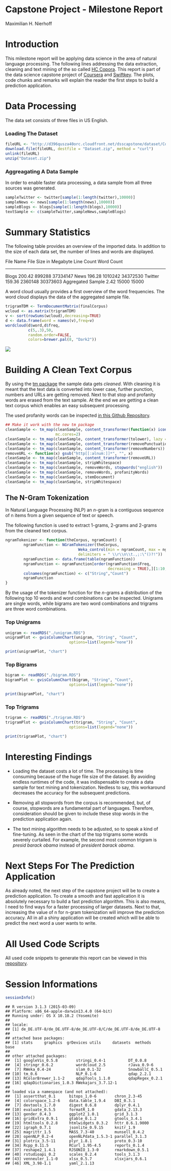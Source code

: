 # Capstone Project - Milestone Report
Maximilian H. Nierhoff  

# Introduction

This milestone report will be applying data science in the area of natural language processing. The following lines addressing the data extraction, cleaning and text mining of the so called [HC Copora](http://www.corpora.heliohost.org). This report is part of the data science capstone project of [Coursera](https://www.coursera.org) and [Swiftkey](http://swiftkey.com/). The plots, code chunks and remarks will explain the reader the first steps to build a prediction application.



# Data Processing

The data set consists of three files in US English.

### Loading The Dataset 

```r
fileURL <- "http://d396qusza40orc.cloudfront.net/dsscapstone/dataset/Coursera-SwiftKey.zip"
download.file(fileURL, destfile = "Dataset.zip", method = "curl")
unlink(fileURL)
unzip("Dataset.zip")
```



### Aggreagating A Data Sample

In order to enable faster data processing, a data sample from all three sources was generated.


```r
sampleTwitter <- twitter[sample(1:length(twitter),10000)]
sampleNews <- news[sample(1:length(news),10000)]
sampleBlogs <- blogs[sample(1:length(blogs),10000)]
textSample <- c(sampleTwitter,sampleNews,sampleBlogs)
```





# Summary Statistics









The following table provides an overview of the imported data. In addition to the size of each data set, the number of lines and words are displayed. 


File Name            File Size in Megabyte   Line Count   Word Count
------------------  ----------------------  -----------  -----------
Blogs                               200.42       899288     37334147
News                                196.28      1010242     34372530
Twitter                             159.36      2360148     30373603
Aggregated Sample                     2.42        15000        15000



A word cloud usually provides a first overview of the word frequencies. The word cloud displays the data of the aggregated sample file.


```r
trigramTDM <- TermDocumentMatrix(finalCorpus)
wcloud <- as.matrix(trigramTDM)
v <- sort(rowSums(wcloud),decreasing=TRUE)
d <- data.frame(word = names(v),freq=v)
wordcloud(d$word,d$freq,
          c(5,.3),50,
          random.order=FALSE,
          colors=brewer.pal(8, "Dark2"))
```

![](MilestoneReport_files/figure-html/unnamed-chunk-13-1.png) 


# Building A Clean Text Corpus

By using the [tm package](http://tm.r-forge.r-project.org/index.html) the sample data gets *cleaned*. With cleaning it is meant that the text data is converted into lower case, further punction, numbers and URLs are getting removed. Next to that stop and profanity words are erased from the text sample. At the end we are getting a clean text corpus which enables an easy subsequent processing.

The used profanity words can be inspected [in this Github Repository](https://github.com/mhnierhoff/CapstoneCoursera/blob/master/MilestoneReport/profanityfilter.txt).


```r
## Make it work with the new tm package
cleanSample <- tm_map(cleanSample, content_transformer(function(x) iconv(x, to="UTF-8", sub="byte")), 
                      mc.cores=2)
cleanSample <- tm_map(cleanSample, content_transformer(tolower), lazy = TRUE)
cleanSample <- tm_map(cleanSample, content_transformer(removePunctuation))
cleanSample <- tm_map(cleanSample, content_transformer(removeNumbers))
removeURL <- function(x) gsub("http[[:alnum:]]*", "", x) 
cleanSample <- tm_map(cleanSample, content_transformer(removeURL))
cleanSample <- tm_map(cleanSample, stripWhitespace)
cleanSample <- tm_map(cleanSample, removeWords, stopwords("english"))
cleanSample <- tm_map(cleanSample, removeWords, profanityWords)
cleanSample <- tm_map(cleanSample, stemDocument)
cleanSample <- tm_map(cleanSample, stripWhitespace)
```





## The N-Gram Tokenization

In Natural Language Processing (NLP) an *n*-gram is a contiguous sequence of n items from a given sequence of text or speech.

The following function is used to extract 1-grams, 2-grams and 2-grams from the cleaned text corpus.


```r
ngramTokenizer <- function(theCorpus, ngramCount) {
        ngramFunction <- NGramTokenizer(theCorpus, 
                                Weka_control(min = ngramCount, max = ngramCount, 
                                delimiters = " \\r\\n\\t.,;:\"()?!"))
        ngramFunction <- data.frame(table(ngramFunction))
        ngramFunction <- ngramFunction[order(ngramFunction$Freq, 
                                             decreasing = TRUE),][1:10,]
        colnames(ngramFunction) <- c("String","Count")
        ngramFunction
}
```

By the usage of the tokenizer function for the *n*-grams a distribution of the following top 10 words and word combinations can be inspected. Unigrams are single words, while bigrams are two word combinations and trigrams are three word combinations.

### Top Unigrams

```r
unigram <- readRDS("./unigram.RDS")
unigramPlot <- gvisColumnChart(unigram, "String", "Count",                  
                            options=list(legend="none"))

print(unigramPlot, "chart")
```

<!-- ColumnChart generated in R 3.1.3 by googleVis 0.5.8 package -->
<!-- Mon Mar 30 00:05:27 2015 -->


<!-- jsHeader -->
<script type="text/javascript">
 
// jsData 
function gvisDataColumnChartID27ac52e93a76 () {
var data = new google.visualization.DataTable();
var datajson =
[
 [
 "said",
1531 
],
[
 "one",
1409 
],
[
 "will",
1390 
],
[
 "like",
1192 
],
[
 "just",
1168 
],
[
 "get",
1129 
],
[
 "time",
1054 
],
[
 "year",
1045 
],
[
 "go",
1005 
],
[
 "can",
990 
] 
];
data.addColumn('string','String');
data.addColumn('number','Count');
data.addRows(datajson);
return(data);
}
 
// jsDrawChart
function drawChartColumnChartID27ac52e93a76() {
var data = gvisDataColumnChartID27ac52e93a76();
var options = {};
options["allowHtml"] = true;
options["legend"] = "none";

    var chart = new google.visualization.ColumnChart(
    document.getElementById('ColumnChartID27ac52e93a76')
    );
    chart.draw(data,options);
    

}
  
 
// jsDisplayChart
(function() {
var pkgs = window.__gvisPackages = window.__gvisPackages || [];
var callbacks = window.__gvisCallbacks = window.__gvisCallbacks || [];
var chartid = "corechart";
  
// Manually see if chartid is in pkgs (not all browsers support Array.indexOf)
var i, newPackage = true;
for (i = 0; newPackage && i < pkgs.length; i++) {
if (pkgs[i] === chartid)
newPackage = false;
}
if (newPackage)
  pkgs.push(chartid);
  
// Add the drawChart function to the global list of callbacks
callbacks.push(drawChartColumnChartID27ac52e93a76);
})();
function displayChartColumnChartID27ac52e93a76() {
  var pkgs = window.__gvisPackages = window.__gvisPackages || [];
  var callbacks = window.__gvisCallbacks = window.__gvisCallbacks || [];
  window.clearTimeout(window.__gvisLoad);
  // The timeout is set to 100 because otherwise the container div we are
  // targeting might not be part of the document yet
  window.__gvisLoad = setTimeout(function() {
  var pkgCount = pkgs.length;
  google.load("visualization", "1", { packages:pkgs, callback: function() {
  if (pkgCount != pkgs.length) {
  // Race condition where another setTimeout call snuck in after us; if
  // that call added a package, we must not shift its callback
  return;
}
while (callbacks.length > 0)
callbacks.shift()();
} });
}, 100);
}
 
// jsFooter
</script>
 
<!-- jsChart -->  
<script type="text/javascript" src="https://www.google.com/jsapi?callback=displayChartColumnChartID27ac52e93a76"></script>
 
<!-- divChart -->
  
<div id="ColumnChartID27ac52e93a76" 
  style="width: 500; height: automatic;">
</div>

### Top Bigrams

```r
bigram <- readRDS("./bigram.RDS")
bigramPlot <- gvisColumnChart(bigram, "String", "Count",                  
                            options=list(legend="none"))

print(bigramPlot, "chart")
```

<!-- ColumnChart generated in R 3.1.3 by googleVis 0.5.8 package -->
<!-- Mon Mar 30 00:05:27 2015 -->


<!-- jsHeader -->
<script type="text/javascript">
 
// jsData 
function gvisDataColumnChartID27ac2e5ab080 () {
var data = new google.visualization.DataTable();
var datajson =
[
 [
 "last year",
97 
],
[
 "new york",
90 
],
[
 "right now",
81 
],
[
 "look like",
80 
],
[
 "year ago",
80 
],
[
 "dont know",
69 
],
[
 "last week",
67 
],
[
 "high school",
59 
],
[
 "feel like",
57 
],
[
 "first time",
55 
] 
];
data.addColumn('string','String');
data.addColumn('number','Count');
data.addRows(datajson);
return(data);
}
 
// jsDrawChart
function drawChartColumnChartID27ac2e5ab080() {
var data = gvisDataColumnChartID27ac2e5ab080();
var options = {};
options["allowHtml"] = true;
options["legend"] = "none";

    var chart = new google.visualization.ColumnChart(
    document.getElementById('ColumnChartID27ac2e5ab080')
    );
    chart.draw(data,options);
    

}
  
 
// jsDisplayChart
(function() {
var pkgs = window.__gvisPackages = window.__gvisPackages || [];
var callbacks = window.__gvisCallbacks = window.__gvisCallbacks || [];
var chartid = "corechart";
  
// Manually see if chartid is in pkgs (not all browsers support Array.indexOf)
var i, newPackage = true;
for (i = 0; newPackage && i < pkgs.length; i++) {
if (pkgs[i] === chartid)
newPackage = false;
}
if (newPackage)
  pkgs.push(chartid);
  
// Add the drawChart function to the global list of callbacks
callbacks.push(drawChartColumnChartID27ac2e5ab080);
})();
function displayChartColumnChartID27ac2e5ab080() {
  var pkgs = window.__gvisPackages = window.__gvisPackages || [];
  var callbacks = window.__gvisCallbacks = window.__gvisCallbacks || [];
  window.clearTimeout(window.__gvisLoad);
  // The timeout is set to 100 because otherwise the container div we are
  // targeting might not be part of the document yet
  window.__gvisLoad = setTimeout(function() {
  var pkgCount = pkgs.length;
  google.load("visualization", "1", { packages:pkgs, callback: function() {
  if (pkgCount != pkgs.length) {
  // Race condition where another setTimeout call snuck in after us; if
  // that call added a package, we must not shift its callback
  return;
}
while (callbacks.length > 0)
callbacks.shift()();
} });
}, 100);
}
 
// jsFooter
</script>
 
<!-- jsChart -->  
<script type="text/javascript" src="https://www.google.com/jsapi?callback=displayChartColumnChartID27ac2e5ab080"></script>
 
<!-- divChart -->
  
<div id="ColumnChartID27ac2e5ab080" 
  style="width: 500; height: automatic;">
</div>

### Top Trigrams

```r
trigram <- readRDS("./trigram.RDS")
trigramPlot <- gvisColumnChart(trigram, "String", "Count",                  
                            options=list(legend="none"))

print(trigramPlot, "chart")
```

<!-- ColumnChart generated in R 3.1.3 by googleVis 0.5.8 package -->
<!-- Mon Mar 30 00:05:28 2015 -->


<!-- jsHeader -->
<script type="text/javascript">
 
// jsData 
function gvisDataColumnChartID27ac40761387 () {
var data = new google.visualization.DataTable();
var datajson =
[
 [
 "let us know",
10 
],
[
 "presid barack obama",
10 
],
[
 "cant wait see",
8 
],
[
 "new york citi",
8 
],
[
 "happi mother day",
7 
],
[
 "osama bin laden",
7 
],
[
 "two year ago",
7 
],
[
 "dont even know",
6 
],
[
 "execut order issu",
6 
],
[
 "ive ever seen",
6 
] 
];
data.addColumn('string','String');
data.addColumn('number','Count');
data.addRows(datajson);
return(data);
}
 
// jsDrawChart
function drawChartColumnChartID27ac40761387() {
var data = gvisDataColumnChartID27ac40761387();
var options = {};
options["allowHtml"] = true;
options["legend"] = "none";

    var chart = new google.visualization.ColumnChart(
    document.getElementById('ColumnChartID27ac40761387')
    );
    chart.draw(data,options);
    

}
  
 
// jsDisplayChart
(function() {
var pkgs = window.__gvisPackages = window.__gvisPackages || [];
var callbacks = window.__gvisCallbacks = window.__gvisCallbacks || [];
var chartid = "corechart";
  
// Manually see if chartid is in pkgs (not all browsers support Array.indexOf)
var i, newPackage = true;
for (i = 0; newPackage && i < pkgs.length; i++) {
if (pkgs[i] === chartid)
newPackage = false;
}
if (newPackage)
  pkgs.push(chartid);
  
// Add the drawChart function to the global list of callbacks
callbacks.push(drawChartColumnChartID27ac40761387);
})();
function displayChartColumnChartID27ac40761387() {
  var pkgs = window.__gvisPackages = window.__gvisPackages || [];
  var callbacks = window.__gvisCallbacks = window.__gvisCallbacks || [];
  window.clearTimeout(window.__gvisLoad);
  // The timeout is set to 100 because otherwise the container div we are
  // targeting might not be part of the document yet
  window.__gvisLoad = setTimeout(function() {
  var pkgCount = pkgs.length;
  google.load("visualization", "1", { packages:pkgs, callback: function() {
  if (pkgCount != pkgs.length) {
  // Race condition where another setTimeout call snuck in after us; if
  // that call added a package, we must not shift its callback
  return;
}
while (callbacks.length > 0)
callbacks.shift()();
} });
}, 100);
}
 
// jsFooter
</script>
 
<!-- jsChart -->  
<script type="text/javascript" src="https://www.google.com/jsapi?callback=displayChartColumnChartID27ac40761387"></script>
 
<!-- divChart -->
  
<div id="ColumnChartID27ac40761387" 
  style="width: 500; height: automatic;">
</div>


# Interesting Findings

+ Loading the dataset costs a lot of time. The processing is time consuming because of the huge file size of the dataset. By avoiding endless runtimes of the code, it was indispensable to create a data sample for text mining and tokenization. Nedless to say, this workaround decreases the accuracy for the subsequent predictions.

+ Removing all stopwords from the corpus is recommended, but, of course, stopwords are a fundamental part of languages. Therefore, consideration should be given to include these stop words in the prediction application again.

+ The text mining algorithm needs to be adjusted, so to speak a kind of fine-tuning. As seen in the chart of the top trigrams some words severely curtailed. For example, the second most common trigram is *presid barack obama* instead of *president barack obama*.

# Next Steps For The Prediction Application

As already noted, the next step of the capstone project will be to create a prediction application. 
To create a smooth and fast application it is absolutely necessary to build a fast prediction algorithm. This is also means, I need to find ways for a faster processing of larger datasets. Next to that,  increasing the value of n for n-gram tokenization will improve the prediction accuracy. All in all a shiny application will be created which will be able to predict the next word a user wants to write.

# All Used Code Scripts

All used code snippets to generate this report can be viewed in this [repository](https://github.com/mhnierhoff/CapstoneCoursera/tree/master/MilestoneReport).

# Session Informations

```r
sessionInfo()
```

```
## R version 3.1.3 (2015-03-09)
## Platform: x86_64-apple-darwin13.4.0 (64-bit)
## Running under: OS X 10.10.2 (Yosemite)
## 
## locale:
## [1] de_DE.UTF-8/de_DE.UTF-8/de_DE.UTF-8/C/de_DE.UTF-8/de_DE.UTF-8
## 
## attached base packages:
## [1] stats     graphics  grDevices utils     datasets  methods   base     
## 
## other attached packages:
##  [1] googleVis_0.5.8        stringi_0.4-1          DT_0.0.8              
##  [4] stringr_0.6.2          wordcloud_2.5          rJava_0.9-6           
##  [7] RWeka_0.4-24           slam_0.1-32            SnowballC_0.5.1       
## [10] tm_0.6                 NLP_0.1-6              qdap_2.2.1            
## [13] RColorBrewer_1.1-2     qdapTools_1.1.0        qdapRegex_0.2.1       
## [16] qdapDictionaries_1.0.3 RWekajars_3.7.12-1    
## 
## loaded via a namespace (and not attached):
##  [1] assertthat_0.1      bitops_1.0-6        chron_2.3-45       
##  [4] colorspace_1.2-6    data.table_1.9.4    DBI_0.3.1          
##  [7] devtools_1.7.0      digest_0.6.8        dplyr_0.4.1        
## [10] evaluate_0.5.5      formatR_1.0         gdata_2.13.3       
## [13] gender_0.4.3        ggplot2_1.0.1       grid_3.1.3         
## [16] gridExtra_0.9.1     gtable_0.1.2        gtools_3.4.1       
## [19] htmltools_0.2.8     htmlwidgets_0.3.2   httr_0.6.1.9000    
## [22] igraph_0.7.1        jsonlite_0.9.15     knitr_1.9          
## [25] magrittr_1.5        MASS_7.3-40         munsell_0.4.2      
## [28] openNLP_0.2-4       openNLPdata_1.5.3-1 parallel_3.1.3     
## [31] plotrix_3.5-11      plyr_1.8.1          proto_0.3-10       
## [34] Rcpp_0.11.5         RCurl_1.95-4.5      reports_0.1.4      
## [37] reshape2_1.4.1      RJSONIO_1.3-0       rmarkdown_0.5.1    
## [40] rstudioapi_0.2      scales_0.2.4        tools_3.1.3        
## [43] venneuler_1.1-0     xlsx_0.5.7          xlsxjars_0.6.1     
## [46] XML_3.98-1.1        yaml_2.1.13
```



